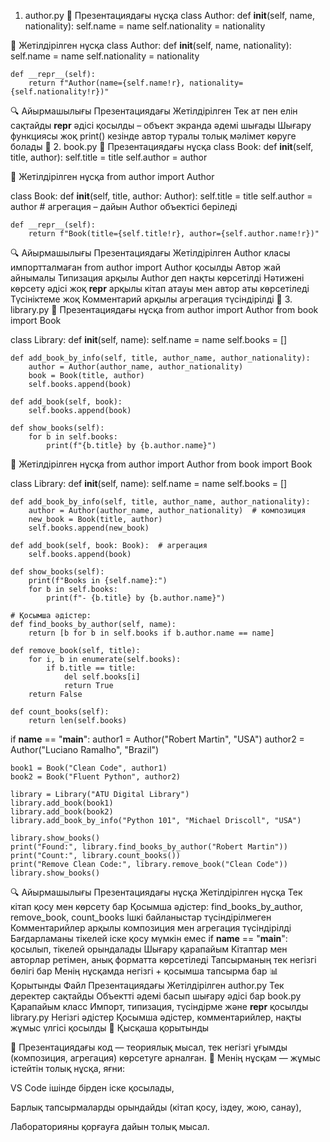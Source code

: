 1. author.py
📘 Презентациядағы нұсқа
class Author:
    def __init__(self, name, nationality):
        self.name = name
        self.nationality = nationality

💎 Жетілдірілген нұсқа
class Author:
    def __init__(self, name, nationality):
        self.name = name
        self.nationality = nationality

    def __repr__(self):
        return f"Author(name={self.name!r}, nationality={self.nationality!r})"

🔍 Айырмашылығы
Презентациядағы	Жетілдірілген
Тек ат пен елін сақтайды	__repr__ әдісі қосылды – объект экранда әдемі шығады
Шығару функциясы жоқ	print() кезінде автор туралы толық мәлімет көруге болады
🧩 2. book.py
📘 Презентациядағы нұсқа
class Book:
    def __init__(self, title, author):
        self.title = title
        self.author = author

💎 Жетілдірілген нұсқа
from author import Author

class Book:
    def __init__(self, title, author: Author):
        self.title = title
        self.author = author  # агрегация – дайын Author объектісі беріледі

    def __repr__(self):
        return f"Book(title={self.title!r}, author={self.author.name!r})"

🔍 Айырмашылығы
Презентациядағы	Жетілдірілген
Author класы импортталмаған	from author import Author қосылды
Автор жай айнымалы	Типизация арқылы Author деп нақты көрсетілді
Нәтижені көрсету әдісі жоқ	__repr__ арқылы кітап атауы мен автор аты көрсетіледі
Түсініктеме жоқ	Комментарий арқылы агрегация түсіндірілді
🧩 3. library.py
📘 Презентациядағы нұсқа
from author import Author
from book import Book

class Library:
    def __init__(self, name):
        self.name = name
        self.books = []

    def add_book_by_info(self, title, author_name, author_nationality):
        author = Author(author_name, author_nationality)
        book = Book(title, author)
        self.books.append(book)

    def add_book(self, book):
        self.books.append(book)

    def show_books(self):
        for b in self.books:
            print(f"{b.title} by {b.author.name}")

💎 Жетілдірілген нұсқа
from author import Author
from book import Book

class Library:
    def __init__(self, name):
        self.name = name
        self.books = []

    def add_book_by_info(self, title, author_name, author_nationality):
        author = Author(author_name, author_nationality)  # композиция
        new_book = Book(title, author)
        self.books.append(new_book)

    def add_book(self, book: Book):  # агрегация
        self.books.append(book)

    def show_books(self):
        print(f"Books in {self.name}:")
        for b in self.books:
            print(f"- {b.title} by {b.author.name}")

    # Қосымша әдістер:
    def find_books_by_author(self, name):
        return [b for b in self.books if b.author.name == name]

    def remove_book(self, title):
        for i, b in enumerate(self.books):
            if b.title == title:
                del self.books[i]
                return True
        return False

    def count_books(self):
        return len(self.books)

if __name__ == "__main__":
    author1 = Author("Robert Martin", "USA")
    author2 = Author("Luciano Ramalho", "Brazil")

    book1 = Book("Clean Code", author1)
    book2 = Book("Fluent Python", author2)

    library = Library("ATU Digital Library")
    library.add_book(book1)
    library.add_book(book2)
    library.add_book_by_info("Python 101", "Michael Driscoll", "USA")

    library.show_books()
    print("Found:", library.find_books_by_author("Robert Martin"))
    print("Count:", library.count_books())
    print("Remove Clean Code:", library.remove_book("Clean Code"))
    library.show_books()

🔍 Айырмашылығы
Презентациядағы нұсқа	Жетілдірілген нұсқа
Тек кітап қосу мен көрсету бар	Қосымша әдістер: find_books_by_author, remove_book, count_books
Ішкі байланыстар түсіндірілмеген	Комментарийлер арқылы композиция мен агрегация түсіндірілді
Бағдарламаны тікелей іске қосу мүмкін емес	if __name__ == "__main__": қосылып, тікелей орындалады
Шығару қарапайым	Кітаптар мен авторлар ретімен, анық форматта көрсетіледі
Тапсырманың тек негізгі бөлігі бар	Менің нұсқамда негізгі + қосымша тапсырма бар
📊 Қорытынды
Файл	Презентациядағы	Жетілдірілген
author.py	Тек деректер сақтайды	Объектті әдемі басып шығару әдісі бар
book.py	Қарапайым класс	Импорт, типизация, түсіндірме және __repr__ қосылды
library.py	Негізгі әдістер	Қосымша әдістер, комментарийлер, нақты жұмыс үлгісі қосылды
💬 Қысқаша қорытынды

🔹 Презентациядағы код — теориялық мысал, тек негізгі ұғымды (композиция, агрегация) көрсетуге арналған.
🔹 Менің нұсқам — жұмыс істейтін толық нұсқа, яғни:

VS Code ішінде бірден іске қосылады,

Барлық тапсырмаларды орындайды (кітап қосу, іздеу, жою, санау),

Лабораторияны қорғауға дайын толық мысал.
